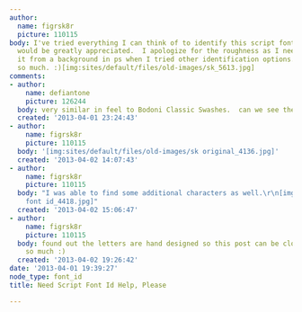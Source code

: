 ```yaml
---
author:
  name: figrsk8r
  picture: 110115
body: I've tried everything I can think of to identify this script font so any help
  would be greatly appreciated.  I apologize for the roughness as I needed to isolated
  it from a background in ps when I tried other identification options. Thank you
  so much. :)[img:sites/default/files/old-images/sk_5613.jpg]
comments:
- author:
    name: defiantone
    picture: 126244
  body: very similar in feel to Bodoni Classic Swashes.  can we see the unedited sample?
  created: '2013-04-01 23:24:43'
- author:
    name: figrsk8r
    picture: 110115
  body: '[img:sites/default/files/old-images/sk original_4136.jpg]'
  created: '2013-04-02 14:07:43'
- author:
    name: figrsk8r
    picture: 110115
  body: "I was able to find some additional characters as well.\r\n[img:sites/default/files/old-images/sk
    font id_4418.jpg]"
  created: '2013-04-02 15:06:47'
- author:
    name: figrsk8r
    picture: 110115
  body: found out the letters are hand designed so this post can be closed... thanks
    so much :)
  created: '2013-04-02 19:26:42'
date: '2013-04-01 19:39:27'
node_type: font_id
title: Need Script Font Id Help, Please

---
```

